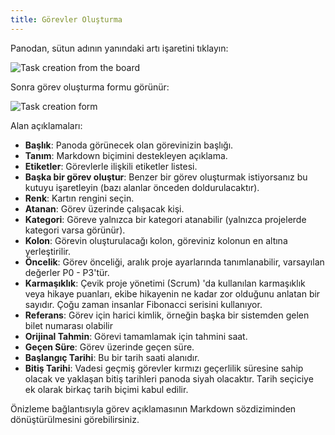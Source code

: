 ```yaml
---
title: Görevler Oluşturma
---
```


Panodan, sütun adının yanındaki artı işaretini tıklayın:

![Task creation from the board](/images/v1/task-creation-board.png)

Sonra görev oluşturma formu görünür:

![Task creation form](/images/v1/task-creation-form.png)

Alan açıklamaları:

- **Başlık**: Panoda görünecek olan görevinizin başlığı.
- **Tanım**: Markdown biçimini destekleyen açıklama.
- **Etiketler**: Görevlerle ilişkili etiketler listesi.
- **Başka bir görev oluştur**: Benzer bir görev oluşturmak istiyorsanız bu kutuyu işaretleyin (bazı alanlar önceden doldurulacaktır).
- **Renk**: Kartın rengini seçin.
- **Atanan**: Görev üzerinde çalışacak kişi.
- **Kategori**: Göreve yalnızca bir kategori atanabilir (yalnızca projelerde kategori varsa görünür).
- **Kolon**: Görevin oluşturulacağı kolon, göreviniz kolonun en altına yerleştirilir.
- **Öncelik**: Görev önceliği, aralık proje ayarlarında tanımlanabilir, varsayılan değerler P0 - P3'tür.
- **Karmaşıklık**: Çevik proje yönetimi (Scrum) 'da kullanılan karmaşıklık veya hikaye puanları, ekibe hikayenin ne kadar zor olduğunu anlatan bir sayıdır. Çoğu zaman insanlar Fibonacci serisini kullanıyor.
- **Referans**: Görev için harici kimlik, örneğin başka bir sistemden gelen bilet numarası olabilir
- **Orijinal Tahmin**: Görevi tamamlamak için tahmini saat.
- **Geçen Süre**: Görev üzerinde geçen süre.
- **Başlangıç ​​Tarihi**: Bu bir tarih saati alanıdır.
- **Bitiş Tarihi**: Vadesi geçmiş görevler kırmızı geçerlilik süresine sahip olacak ve yaklaşan bitiş tarihleri panoda siyah olacaktır. Tarih seçiciye ek olarak birkaç tarih biçimi kabul edilir.

Önizleme bağlantısıyla görev açıklamasının Markdown sözdiziminden dönüştürülmesini görebilirsiniz.
